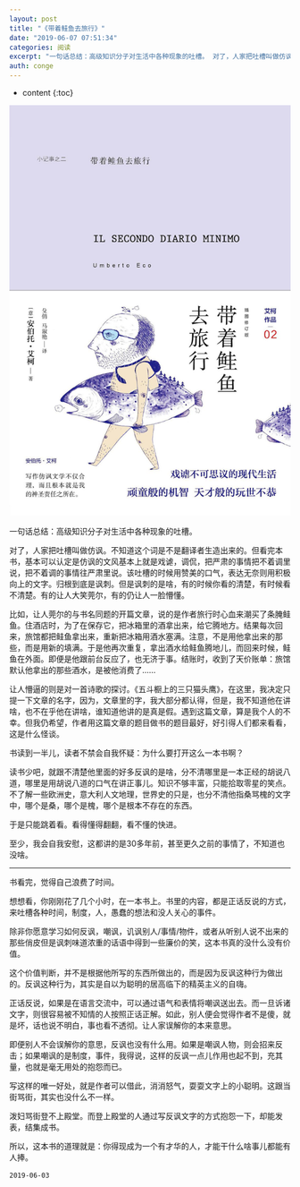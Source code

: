 ```yaml
---
layout: post
title: "《带着鲑鱼去旅行》"
date: "2019-06-07 07:51:34"
categories: 阅读
excerpt: "一句话总结：高级知识分子对生活中各种现象的吐槽。 对了，人家把吐槽叫做仿讽。不知道这个词是不是翻译者生造出来的。但看完本书，基本可以认定是仿讽的..."
auth: conge
---
```

* content
{:toc}

![](/assets/images/阅读/118382-94a776355b355f40.png)

一句话总结：高级知识分子对生活中各种现象的吐槽。

对了，人家把吐槽叫做仿讽。不知道这个词是不是翻译者生造出来的。但看完本书，基本可以认定是仿讽的文风基本上就是戏谑，调侃，把严肃的事情把不着调里说，把不着调的事情往严肃里说。该吐槽的时候用赞美的口气，表达无奈则用积极向上的文字。归根到底是讽刺。但是讽刺的是啥，有的时候你看的清楚，有时候看不清楚。有的让人大笑莞尔，有的仍让人一脸懵懂。

比如，让人莞尔的与书名同题的开篇文章，说的是作者旅行时心血来潮买了条腌鲑鱼。住酒店时，为了在保存它，把冰箱里的酒拿出来，给它腾地方。结果每次回来，旅馆都把鲑鱼拿出来，重新把冰箱用酒水塞满。注意，不是用他拿出来的那些，而是用新的填满。于是他再次重复，拿出酒水给鲑鱼腾地儿，而回来时候，鲑鱼在外面。即便是他跟前台反应了，也无济于事。结账时，收到了天价账单：旅馆默认他拿出的那些酒水，是被他消费了……

让人懵逼的则是对一首诗歌的探讨。《五斗橱上的三只猫头鹰》，在这里，我决定只提一下文章的名字，因为，文章里的字，我大部分都认得，但是，我不知道他在讲啥，也不在乎他在讲啥，谁知道他讲的是真是假。遇到这篇文章，算是我个人的不幸。但我仍希望，作者用这篇文章的题目做书的题目最好，好引得人们都来看看，这是什么怪谈。

书读到一半儿，读者不禁会自我怀疑：为什么要打开这么一本书啊？

读书少吧，就跟不清楚他里面的好多反讽的是啥，分不清哪里是一本正经的胡说八道，哪里是用胡说八道的口气在讲正事儿。知识不够丰富，只能拾取零星的笑点。不了解一些欧洲史，意大利人文地理，世界史的只是，也分不清他指桑骂槐的文字中，哪个是桑，哪个是槐，哪个是根本不存在的东西。

于是只能跳着看。看得懂得翻翻，看不懂的快进。

至少，我会自我安慰，这都讲的是30多年前，甚至更久之前的事情了，不知道也没啥。

----

书看完，觉得自己浪费了时间。

想想看，你刚刚花了几个小时，在一本书上。书里的内容，都是正话反说的方式，来吐槽各种时间，制度，人，愚蠢的想法和没人关心的事件。

除非你愿意学习如何反讽，嘲讽，讥讽别人/事情/物件，或者从听别人说不出来的那些俏皮但是讽刺味道浓重的话语中得到一些廉价的笑，这本书真的没什么没有价值。

这个价值判断，并不是根据他所写的东西所做出的，而是因为反讽这种行为做出的。反讽这种行为，其实是自以为聪明的居高临下的精英主义的自嗨。

正话反说，如果是在语言交流中，可以通过语气和表情将嘲讽送出去。而一旦诉诸文字，则很容易被不知情的人按照正话正解。如此，别人便会觉得作者不是傻，就是坏，话也说不明白，事也看不透彻。让人家误解你的本来意思。

即便别人不会误解你的意思，反讽也没有什么用。如果是嘲讽人物，则会招来反击；如果嘲讽的是制度，事件，我得说，这样的反讽一点儿作用也起不到，充其量，也就是毫无用处的抱怨而已。

写这样的唯一好处，就是作者可以借此，消消怒气，耍耍文字上的小聪明。这跟当街骂街，其实也没什么不一样。

泼妇骂街登不上殿堂。而登上殿堂的人通过写反讽文字的方式抱怨一下，却能发表，结集成书。

所以，这本书的道理就是：你得现成为一个有才华的人，才能干什么啥事儿都能有人捧。


```
2019-06-03
```
